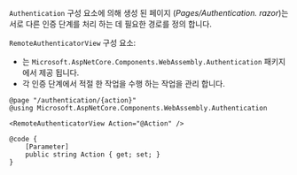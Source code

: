 `Authentication` 구성 요소에 의해 생성 된 페이지 (*Pages/Authentication. razor*)는 서로 다른 인증 단계를 처리 하는 데 필요한 경로를 정의 합니다.

`RemoteAuthenticatorView` 구성 요소:

* 는 `Microsoft.AspNetCore.Components.WebAssembly.Authentication` 패키지에서 제공 됩니다.
* 각 인증 단계에서 적절 한 작업을 수행 하는 작업을 관리 합니다.

```razor
@page "/authentication/{action}"
@using Microsoft.AspNetCore.Components.WebAssembly.Authentication

<RemoteAuthenticatorView Action="@Action" />

@code {
    [Parameter]
    public string Action { get; set; }
}
```
